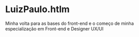 # LuizPaulo.htlm
Minha volta para as bases do front-end e o começo de minha especialização em Front-end e Designer UX/UI
